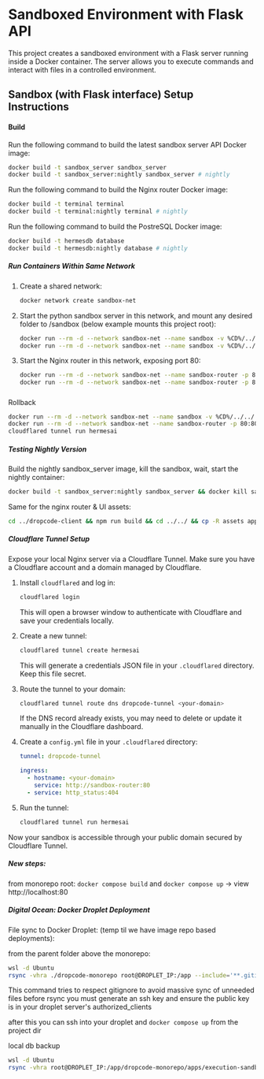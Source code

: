 # Sandboxed Environment with Flask API

This project creates a sandboxed environment with a Flask server running inside a Docker container. The server allows you to execute commands and interact with files in a controlled environment.

## Sandbox (with Flask interface) Setup Instructions

#### Build

Run the following command to build the latest sandbox server API Docker image:

```bash
docker build -t sandbox_server sandbox_server
docker build -t sandbox_server:nightly sandbox_server # nightly
```

Run the following command to build the Nginx router Docker image:

```bash
docker build -t terminal terminal
docker build -t terminal:nightly terminal # nightly
```

Run the following command to build the PostreSQL Docker image:

```bash
docker build -t hermesdb database
docker build -t hermesdb:nightly database # nightly
```


##### Run Containers Within Same Network

1. Create a shared network:
   ```bash
   docker network create sandbox-net
   ```
2. Start the python sandbox server in this network, and mount any desired folder to /sandbox (below example mounts this project root):
   ```bash
   docker run --rm -d --network sandbox-net --name sandbox -v %CD%/../../:/sandbox --env-file .env sandbox_server:latest
   docker run --rm -d --network sandbox-net --name sandbox -v %CD%/../../:/sandbox --env-file .env sandbox_server:nightly # nightly
   
   ```
3. Start the Nginx router in this network, exposing port 80:
   ```bash
   docker run --rm -d --network sandbox-net --name sandbox-router -p 80:80 terminal:latest
   docker run --rm -d --network sandbox-net --name sandbox-router -p 80:80 terminal:nightly # nightly
   ```
   
#####

Rollback

```bash
docker run --rm -d --network sandbox-net --name sandbox -v %CD%/../../:/sandbox --env-file .env hermesai-backend:rollback
docker run --rm -d --network sandbox-net --name sandbox-router -p 80:80 hermesai-router:rollback
cloudflared tunnel run hermesai

```

##### Testing Nightly Version

Build the nightly sandbox_server image, kill the sandbox, wait, start the nightly container:

```bash
docker build -t sandbox_server:nightly sandbox_server && docker kill sandbox && sleep 3 && docker run --rm -d --network sandbox-net --name sandbox -v %CD%/../../:/sandbox --env-file .env sandbox_server:nightly
```

Same for the nginx router & UI assets:

```bash
cd ../dropcode-client && npm run build && cd ../../ && cp -R assets apps/execution-sandbox/terminal/html/ && cp apps/execution-sandbox/terminal/html/assets/favicon.ico apps/execution-sandbox/terminal/html/ && cd apps/execution-sandbox && docker build -t terminal:nightly terminal && docker kill sandbox-router && sleep 3 && docker run --rm -d --network sandbox-net --name sandbox-router -p 80:80 terminal:nightly
```

##### Cloudflare Tunnel Setup

Expose your local Nginx server via a Cloudflare Tunnel. Make sure you have a Cloudflare account and a domain managed by Cloudflare.

1. Install `cloudflared` and log in:
   ```powershell
   cloudflared login
   ```
   This will open a browser window to authenticate with Cloudflare and save your credentials locally.

2. Create a new tunnel:
   ```powershell
   cloudflared tunnel create hermesai
   ```
   This will generate a credentials JSON file in your `.cloudflared` directory. Keep this file secret.

3. Route the tunnel to your domain:
   ```powershell
   cloudflared tunnel route dns dropcode-tunnel <your-domain>
   ```
   If the DNS record already exists, you may need to delete or update it manually in the Cloudflare dashboard.

4. Create a `config.yml` file in your `.cloudflared` directory:
   ```yaml
   tunnel: dropcode-tunnel

   ingress:
     - hostname: <your-domain>
       service: http://sandbox-router:80
     - service: http_status:404
   ```

5. Run the tunnel:
   ```powershell
   cloudflared tunnel run hermesai
   ```


Now your sandbox is accessible through your public domain secured by Cloudflare Tunnel.



##### New steps:

from monorepo root: `docker compose build` and `docker compose up` -> view http://localhost:80

##### Digital Ocean: Docker Droplet Deployment

File sync to Docker Droplet: (temp til we have image repo based deployments):

from the parent folder above the monorepo:
```bash
wsl -d Ubuntu 
rsync -vhra ./dropcode-monorepo root@DROPLET_IP:/app --include='**.gitignore' --exclude='/.git' --filter=':- .gitignore'
```

This command tries to respect gitignore to avoid massive sync of unneeded files 
before rsync you must generate an ssh key and ensure the public key is in your droplet server's authorized_clients 

after this you can ssh into your droplet and `docker compose up` from the project dir 

local db backup

```bash
wsl -d Ubuntu 
rsync -vhra root@DROPLET_IP:/app/dropcode-monorepo/apps/execution-sandbox/sandbox_server/sandbox.db ./sandbox.backup.db
```
